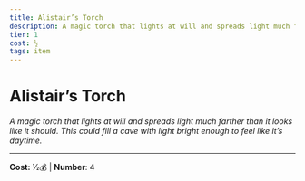 ```yaml
---
title: Alistair’s Torch
description: A magic torch that lights at will and spreads light much farther than it looks like it should. This could fill a cave with light bright enough to feel like it’s daytime.
tier: 1
cost: ½
tags: item
---
```

# Alistair’s Torch

_A magic torch that lights at will and spreads light much farther than it looks like it should. This could fill a cave with light bright enough to feel like it’s daytime._

___
**Cost:** ½💰 | **Number**: 4
